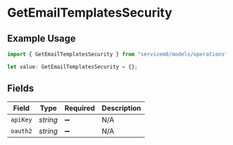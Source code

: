 # GetEmailTemplatesSecurity

## Example Usage

```typescript
import { GetEmailTemplatesSecurity } from "servicem8/models/operations";

let value: GetEmailTemplatesSecurity = {};
```

## Fields

| Field              | Type               | Required           | Description        |
| ------------------ | ------------------ | ------------------ | ------------------ |
| `apiKey`           | *string*           | :heavy_minus_sign: | N/A                |
| `oauth2`           | *string*           | :heavy_minus_sign: | N/A                |